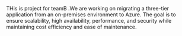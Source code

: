 THis is project for teamB .We are working on migrating a three-tier application from an on-premises environment to Azure. The goal is to ensure scalability, high availability, performance, and security while maintaining cost efficiency and ease of maintenance.
